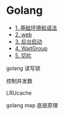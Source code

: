 # Golang

- [1. 基础环境和语法](1_基础环境和语法.md)
- [2. web](2_web.md)
- [3. 后台启动](3_后台启动.md)
- [4. WaitGroup](4_waitgroup.md)
- [5. 切片](5_切片.md)



golang 读写锁

控制并发数

LRUcache

golang map 底层原理